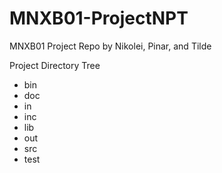 # MNXB01-ProjectNPT
MNXB01 Project Repo by Nikolei, Pinar, and Tilde

Project Directory Tree
- bin
- doc
- in
- inc
- lib
- out
- src
- test
